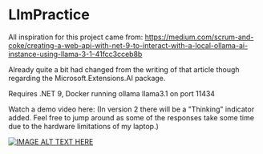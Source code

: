 # LlmPractice

All inspiration for this project came from: https://medium.com/scrum-and-coke/creating-a-web-api-with-net-9-to-interact-with-a-local-ollama-ai-instance-using-llama-3-1-41fcc3cceb8b

Already quite a bit had changed from the writing of that article though regarding the Microsoft.Extensions.AI package.

Requires .NET 9, Docker running ollama llama3.1 on port 11434

Watch a demo video here: 
(In version 2 there will be a "Thinking" indicator added. Feel free to jump around as some of the responses take some time due to the hardware limitations of my laptop.)

[![IMAGE ALT TEXT HERE](https://img.youtube.com/vi/6Y4LnnlxGQk/0.jpg)](https://www.youtube.com/watch?v=6Y4LnnlxGQk)

